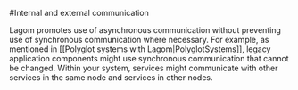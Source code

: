 #Internal and external communication

Lagom promotes use of asynchronous communication without preventing use of synchronous communication where necessary. For example, as mentioned in [[Polyglot systems with Lagom|PolyglotSystems]], legacy application components might use synchronous communication that cannot be changed. Within your system, services might communicate with other services in the same node and services in other nodes.  

<!---For example, in the following diagram (see slide 5), notice the microservices running in a cluster on separate nodes (JVMs). The microservices in the cluster communicate with each other. Outside the cluster, a Service Gateway, a message broker, and other services also exchange messages. You can choose the type of communication appropriate for each service, whether that is: WebSockets, Akka pub-sub, or the Kafka message broker, and for services that need persistence, event streams. In the example, where all communication is asynchronous, failures or latency will not prevent any individual service from doing its job. -->

 